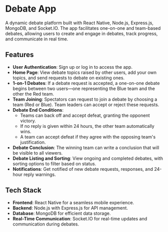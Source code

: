 # Debate App

A dynamic debate platform built with React Native, Node.js, Express.js, MongoDB, and Socket.IO. The app facilitates one-on-one and team-based debates, allowing users to create and engage in debates, track progress, and communicate in real time.

## Features

- **User Authentication**: Sign up or log in to access the app.
- **Home Page**: View debate topics raised by other users, add your own topics, and send requests to debate on existing ones.
- **1-on-1 Debates**: If a debate request is accepted, a one-on-one debate begins between two users—one representing the Blue team and the other the Red team.
- **Team Joining**: Spectators can request to join a debate by choosing a team (Red or Blue). Team leaders can accept or reject these requests.
- **Debate End Conditions**:
  - Teams can back off and accept defeat, granting the opponent victory.
  - If no reply is given within 24 hours, the other team automatically wins.
  - A team can accept defeat if they agree with the opposing team's justification.
- **Debate Conclusion**: The winning team can write a conclusion that will be visible to all viewers.
- **Debate Listing and Sorting**: View ongoing and completed debates, with sorting options to filter based on status.
- **Notifications**: Get notified of new debate requests, responses, and 24-hour reply warnings.

## Tech Stack

- **Frontend**: React Native for a seamless mobile experience.
- **Backend**: Node.js with Express.js for API management.
- **Database**: MongoDB for efficient data storage.
- **Real-Time Communication**: Socket.IO for real-time updates and communication during debates.
